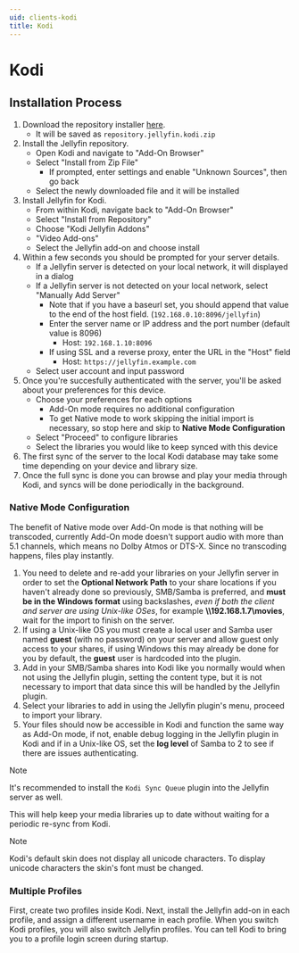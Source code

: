 ```yaml
---
uid: clients-kodi
title: Kodi
---
```


# Kodi

## Installation Process

1. Download the repository installer [here](https://repo.jellyfin.org/releases/client/kodi/repository.jellyfin.kodi.zip).
    * It will be saved as `repository.jellyfin.kodi.zip`
2. Install the Jellyfin repository.
    * Open Kodi and navigate to "Add-On Browser"
    * Select "Install from Zip File"
        * If prompted, enter settings and enable "Unknown Sources", then go back
    * Select the newly downloaded file and it will be installed
3. Install Jellyfin for Kodi.
    * From within Kodi, navigate back to "Add-On Browser"
    * Select "Install from Repository"
    * Choose "Kodi Jellyfin Addons"
    * "Video Add-ons"
    * Select the Jellyfin add-on and choose install
4. Within a few seconds you should be prompted for your server details.
    * If a Jellyfin server is detected on your local network, it will displayed in a dialog
    * If a Jellyfin server is not detected on your local network, select "Manually Add Server"
        * Note that if you have a baseurl set, you should append that value to the end of the host field. (`192.168.0.10:8096/jellyfin`)
        * Enter the server name or IP address and the port number (default value is 8096)
            * Host: `192.168.1.10:8096`
        * If using SSL and a reverse proxy, enter the URL in the "Host" field
            * Host: `https://jellyfin.example.com`
    * Select user account and input password
5. Once you're succesfully authenticated with the server, you'll be asked about your preferences for this device.
    * Choose your preferences for each options
      * Add-On mode requires no additional configuration
      * To get Native mode to work skipping the initial import is necessary, so stop here and skip to **Native Mode Configuration**
    * Select "Proceed" to configure libraries
    * Select the libraries you would like to keep synced with this device
6. The first sync of the server to the local Kodi database may take some time depending on your device and library size.
7. Once the full sync is done you can browse and play your media through Kodi, and syncs will be done periodically in the background.

### Native Mode Configuration

The benefit of Native mode over Add-On mode is that nothing will be transcoded, currently Add-On mode doesn't support audio with more than 5.1 channels, which means no Dolby Atmos or DTS-X. Since no transcoding happens, files play instantly.

1. You need to delete and re-add your libraries on your Jellyfin server in order to set the **Optional Network Path** to your share locations if you haven't already done so previously, SMB/Samba is preferred, and **must be in the Windows format** using backslashes, *even if both the client and server are using Unix-like OSes*, for example **\\\192.168.1.7\movies**, wait for the import to finish on the server.
2. If using a Unix-like OS you must create a local user and Samba user named **guest** (with no password) on your server and allow guest only access to your shares, if using Windows this may already be done for you by default, the **guest** user is hardcoded into the plugin.
3. Add in your SMB/Samba shares into Kodi like you normally would when not using the Jellyfin plugin, setting the content type, but it is not necessary to import that data since this will be handled by the Jellyfin plugin.
4. Select your libraries to add in using the Jellyfin plugin's menu, proceed to import your library.
5. Your files should now be accessible in Kodi and function the same way as Add-On mode, if not, enable debug logging in the Jellyfin plugin in Kodi and if in a Unix-like OS, set the **log level** of Samba to 2 to see if there are issues authenticating.

> [!NOTE]
> It's recommended to install the `Kodi Sync Queue` plugin into the Jellyfin server as well.

This will help keep your media libraries up to date without waiting for a periodic re-sync from Kodi.

> [!NOTE]
> Kodi's default skin does not display all unicode characters. To display unicode characters the skin's font must be changed.

### Multiple Profiles

First, create two profiles inside Kodi. Next, install the Jellyfin add-on in each profile, and assign a different username in each profile. When you switch Kodi profiles, you will also switch Jellyfin profiles. You can tell Kodi to bring you to a profile login screen during startup.

